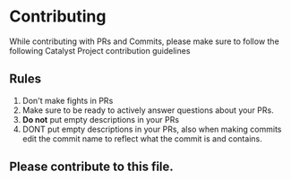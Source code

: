 # Contributing
While contributing with PRs and Commits, please make sure to follow the following Catalyst Project contribution guidelines
## Rules
1. Don't make fights in PRs 
2. Make sure to be ready to actively answer questions about your PRs. 
3. **Do not** put empty descriptions in your PRs
4. DONT put empty descriptions in your PRs, also when making commits edit the commit name to reflect what the commit is and contains.
## Please contribute to this file.
